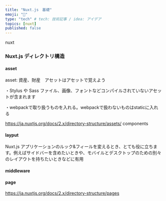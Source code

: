 ```yaml
---
title: "Nuxt.js　基礎"
emoji: "💭"
type: "tech" # tech: 技術記事 / idea: アイデア
topics: [nuxt]
published: false
---
```

nuxt

### Nuxt.js ディレクトリ構造

#### asset
asset: 資産、財産　アセットはアセットで覚えよう

・Stylus や Sass ファイル、画像、フォントなどコンパイルされていないアセットが含まれます

・webpackで取り扱うものを入れる。webpackで扱わないものはstaticに入れる

https://ja.nuxtjs.org/docs/2.x/directory-structure/assets/
components

#### layput
Nuxt.js アプリケーションのルック&フィールを変えるとき、とても役に立ちます。例えばサイドバーを含めたいときや、モバイルとデスクトップのための別々のレイアウトを持ちたいときなどに有用

#### middleware

#### page
https://ja.nuxtjs.org/docs/2.x/directory-structure/pages